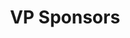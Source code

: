 ---
name: "Yacine Benyahia"
title: "VP Sponsors"
mail: "yacine.benyahia@ecl22.ec-lyon.fr"
image: "/image/team/Haze.jpeg"
---